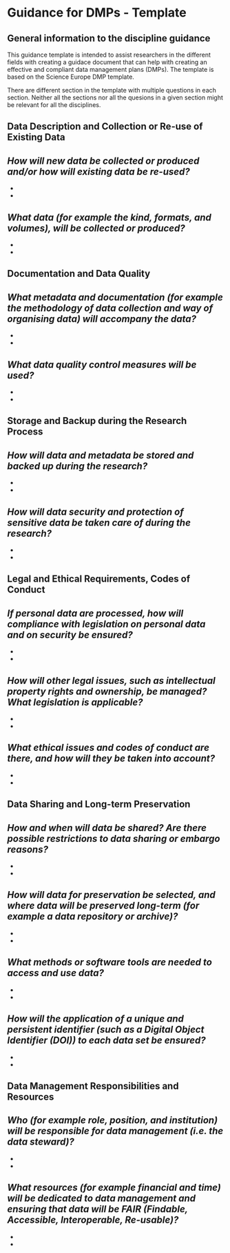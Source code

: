 
# Guidance for DMPs - Template

## General information to the discipline guidance

This guidance template is intended to assist researchers in the different fields with creating a guidace document that can help with creating an effective and compliant data management plans (DMPs). The template is based on the Science Europe DMP template.

There are different section in the template with multiple questions in each section. Neither all the sections nor all the quesions in a given section might be relevant for all the disciplines.

## Data Description and Collection or Re-use of Existing Data

_How will new data be collected or produced and/or how will existing data be re-used?_
-
-
-
_What data (for example the kind, formats, and volumes), will be collected or produced?_
-
-
-

## Documentation and Data Quality

_What metadata and documentation (for example the methodology of data collection and way of organising data) will accompany the data?_
- 
- 
- 
_What data quality control measures will be used?_
-
-
-

## Storage and Backup during the Research Process

_How will data and metadata be stored and backed up during the research?_
-
-
-
_How will data security and protection of sensitive data be taken care of during the research?_
-
-
-

## Legal and Ethical Requirements, Codes of Conduct

_If personal data are processed, how will compliance with legislation on personal data and on security be ensured?_
-
-
-
_How will other legal issues, such as intellectual property rights and ownership, be managed? What legislation is applicable?_
-
-
-
_What ethical issues and codes of conduct are there, and how will they be taken into account?_
-
-
-

## Data Sharing and Long-term Preservation

_How and when will data be shared? Are there possible restrictions to data sharing or embargo reasons?_
-
-
-
_How will data for preservation be selected, and where data will be preserved long-term (for example a data repository or archive)?_
-
-
-
_What methods or software tools are needed to access and use data?_
-
-
-
_How will the application of a unique and persistent identifier (such as a Digital Object Identifier (DOI)) to each data set be ensured?_
-
-
-

## Data Management Responsibilities and Resources

_Who (for example role, position, and institution) will be responsible for data management (i.e. the data steward)?_
-
-
-
_What resources (for example financial and time) will be dedicated to data management and ensuring that data will be FAIR (Findable, Accessible, Interoperable, Re-usable)?_
-
-
-

